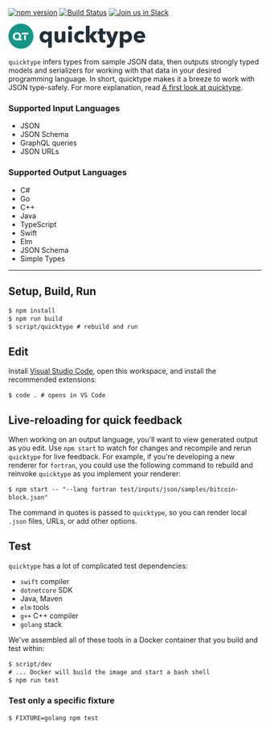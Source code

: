 [![npm version](https://badge.fury.io/js/quicktype.svg)](https://badge.fury.io/js/quicktype)
[![Build Status](https://travis-ci.org/quicktype/quicktype.svg?branch=master)](https://travis-ci.org/quicktype/quicktype)
[![Join us in Slack](http://slack.quicktype.io/badge.svg)](http://slack.quicktype.io/)

![](logo.svg)

`quicktype` infers types from sample JSON data, then outputs strongly typed models and serializers for working with that data in your desired programming language. In short, quicktype makes it a breeze to work with JSON type-safely. For more explanation, read [A first look at quicktype](http://blog.quicktype.io/first-look/).

### Supported Input Languages

* JSON
* JSON Schema
* GraphQL queries
* JSON URLs

### Supported Output Languages

* C#
* Go
* C++
* Java
* TypeScript
* Swift
* Elm
* JSON Schema
* Simple Types

---

## Setup, Build, Run

```shell
$ npm install
$ npm run build
$ script/quicktype # rebuild and run
```

## Edit

Install [Visual Studio Code](https://code.visualstudio.com/), open this
workspace, and install the recommended extensions:

```shell
$ code . # opens in VS Code
```

## Live-reloading for quick feedback

When working on an output language, you'll want to view generated
output as you edit. Use `npm start` to watch for changes and
recompile and rerun `quicktype` for live feedback. For example, if you're
developing a new renderer for `fortran`, you could use the following command to
rebuild and reinvoke `quicktype` as you implement your renderer:

```shell
$ npm start -- "--lang fortran test/inputs/json/samples/bitcoin-block.json"
```

The command in quotes is passed to `quicktype`, so you can render local `.json`
files, URLs, or add other options.

## Test

`quicktype` has a lot of complicated test dependencies:

* `swift` compiler
* `dotnetcore` SDK
* Java, Maven
* `elm` tools
* `g++` C++ compiler
* `golang` stack

We've assembled all of these tools in a Docker container that you build and test within:

```shell
$ script/dev
# ... Docker will build the image and start a bash shell
$ npm run test
```

### Test only a specific fixture

```shell
$ FIXTURE=golang npm test
```
